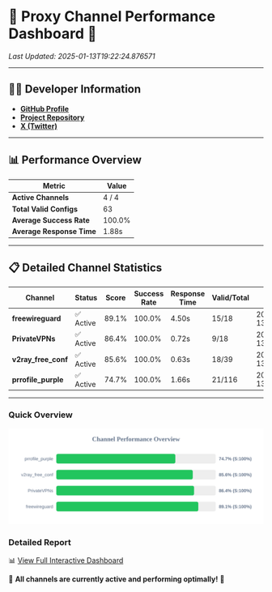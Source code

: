 # 🌟 Proxy Channel Performance Dashboard 🌟

_Last Updated: 2025-01-13T19:22:24.876571_

---

## 👩‍💻 Developer Information

- **[GitHub Profile](https://github.com/4n0nymou3)**  
- **[Project Repository](https://github.com/4n0nymou3/multi-proxy-config-fetcher)**  
- **[X (Twitter)](https://x.com/4n0nymou3)**  

---

## 📊 Performance Overview

| Metric                | Value       |
|-----------------------|-------------|
| **Active Channels**   | 4 / 4       |
| **Total Valid Configs** | 63          |
| **Average Success Rate** | 100.0%      |
| **Average Response Time** | 1.88s       |

---

## 📋 Detailed Channel Statistics

| Channel          | Status     | Score  | Success Rate | Response Time | Valid/Total | Last Success               |
|------------------|------------|--------|--------------|---------------|-------------|----------------------------|
| **freewireguard**  | ✅ Active  | 89.1%  | 100.0% | 4.50s         | 15/18       | 2025-01-13T19:22:24.874815 |
| **PrivateVPNs**  | ✅ Active  | 86.4%  | 100.0% | 0.72s         | 9/18       | 2025-01-13T19:22:20.351907 |
| **v2ray_free_conf**  | ✅ Active  | 85.6%  | 100.0% | 0.63s         | 18/39       | 2025-01-13T19:22:19.598755 |
| **prrofile_purple**  | ✅ Active  | 74.7%  | 100.0% | 1.66s         | 21/116       | 2025-01-13T19:22:18.861071 |

---

### Quick Overview
<div align="center">
  <a href="https://raw.githubusercontent.com/nullluser/NullRepo/refs/heads/main/assets/channel_stats_chart.svg">
    <img src="https://raw.githubusercontent.com/nullluser/NullRepo/refs/heads/main/assets/channel_stats_chart.svg" alt="Source Performance Statistics" width="800">
  </a>
</div>

### Detailed Report
📊 [View Full Interactive Dashboard](https://htmlpreview.github.io/?https://github.com/nullluser/NullRepo/blob/main/assets/performance_report.html)

🎉 **All channels are currently active and performing optimally!** 🎉
